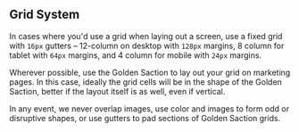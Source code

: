 ## Grid System

In cases where you'd use a grid when laying out a screen, use a fixed grid with `16px` gutters – 12-column on desktop with `128px` margins, 8 column for tablet with `64px` margins, and 4 column for mobile with `24px` margins.

Wherever possible, use the Golden Saction to lay out your grid on marketing pages. In this case, ideally the grid cells will be in the shape of the Golden Saction, better if the layout itself is as well, even if vertical.

In any event, we never overlap images, use color and images to form odd or disruptive shapes, or use gutters to pad sections of Golden Saction grids.
